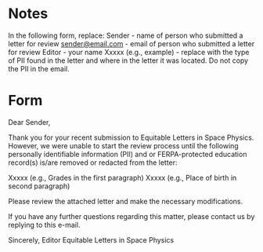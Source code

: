 # Notes

In the following form, replace:
Sender - name of person who submitted a letter for review
sender@email.com - email of person who submitted a letter for review
Editor - your name
Xxxxx (e.g., example) - replace with the type of PII found in the letter and where in the letter it was located.  Do not copy the PII in the email.

# Form

Dear Sender,

Thank you for your recent submission to Equitable Letters in Space Physics. However, we were unable to start the review process until the following personally identifiable information (PII) and or FERPA-protected education record(s) is/are removed or redacted from the letter:

Xxxxx (e.g., Grades in the first paragraph)
Xxxxx (e.g., Place of birth in second paragraph)

Please review the attached letter and make the necessary modifications.

If you have any further questions regarding this matter, please contact us by replying to this e-mail.

Sincerely,
Editor
Equitable Letters in Space Physics
